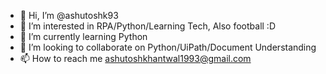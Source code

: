 - 👋 Hi, I’m @ashutoshk93
- 👀 I’m interested in RPA/Python/Learning Tech, Also football :D
- 🌱 I’m currently learning Python
- 💞️ I’m looking to collaborate on Python/UiPath/Document Understanding
- 📫 How to reach me ashutoshkhantwal1993@gmail.com

<!---
ashutoshk93/ashutoshk93 is a ✨ special ✨ repository because its `README.md` (this file) appears on your GitHub profile.
You can click the Preview link to take a look at your changes.
--->
